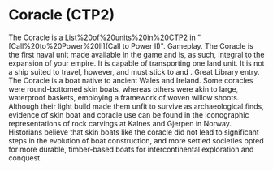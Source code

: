 # Coracle (CTP2)

The Coracle is a [List%20of%20units%20in%20CTP2](unit) in "[Call%20to%20Power%20II](Call to Power II)".
Gameplay.
The Coracle is the first naval unit made available in the game and is, as such, integral to the expansion of your empire. It is capable of transporting one land unit. It is not a ship suited to travel, however, and must stick to and .
Great Library entry.
The Coracle is a boat native to ancient Wales and Ireland. Some coracles were round-bottomed skin boats, whereas others were akin to large, waterproof baskets, employing a framework of woven willow shoots. Although their light build made them unfit to survive as archaeological finds, evidence of skin boat and coracle use can be found in the iconographic representations of rock carvings at Kalnes and Gjerpen in Norway. Historians believe that skin boats like the coracle did not lead to significant steps in the evolution of boat construction, and more settled societies opted for more durable, timber-based boats for intercontinental exploration and conquest.